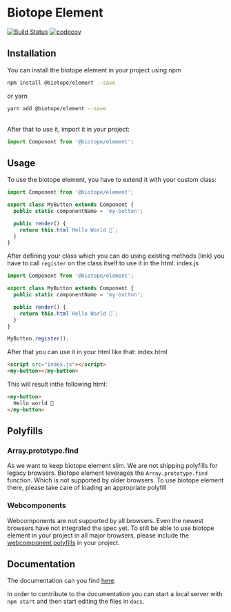 # Biotope Element

[![Build Status](https://travis-ci.org/biotope/biotope-element.svg?branch=master)](https://travis-ci.org/biotope/biotope-element)
[![codecov](https://codecov.io/gh/biotope/biotope-element/branch/master/graph/badge.svg)](https://codecov.io/gh/biotope/biotope-element)

## Installation
You can install the biotope element in your project using npm
```bash
npm install @biotope/element --save
```
or yarn
```bash
yarn add @biotope/element --save
```
<br/>
After that to use it, import it in your project:

```js
import Component from '@biotope/element';
```

## Usage

To use the biotope element, you have to extend it with your custom class:

```js
import Component from '@biotope/element';

export class MyButton extends Component {
  public static componentName = 'my-button';

  public render() {
    return this.html`Hello World 🐤`;
  }
}
```

After defining your class which you can do using existing methods (link) you have to call `register` on the class itself to use it in the html:
index.js
```js
import Component from '@biotope/element';

export class MyButton extends Component {
  public static componentName = 'my-button';

  public render() {
    return this.html`Hello World 🐤`;
  }
}

MyButton.register();
```

After that you can use it in your html like that:
index.html
```html
<script src="index.js"></script>
<my-button></my-button>
```

This will result inthe following html:
```html
<my-button>
  Hello world 🐤
</my-button>
```

## Polyfills
### Array.prototype.find
As we want to keep biotope element slim. We are not shipping polyfills for legacy browsers.
Biotope element leverages the `Array.prototype.find` function. Which is not supported by older browsers.
To use biotope element there, please take care of loading an appropriate polyfill

### Webcomponents
Webcomponents are not supported by all browsers. Even the newest browsers have not integrated the spec yet.
To still be able to use biotope element in your project in all major browsers, please include the [webcomponent polyfills](https://github.com/webcomponents/webcomponentsjs) in your project.


## Documentation
The documentation can you find [here](https://element.biotope.sh).

In order to contribute to the documentation you can start a local server with `npm start` and then start editing the files in `docs`.
